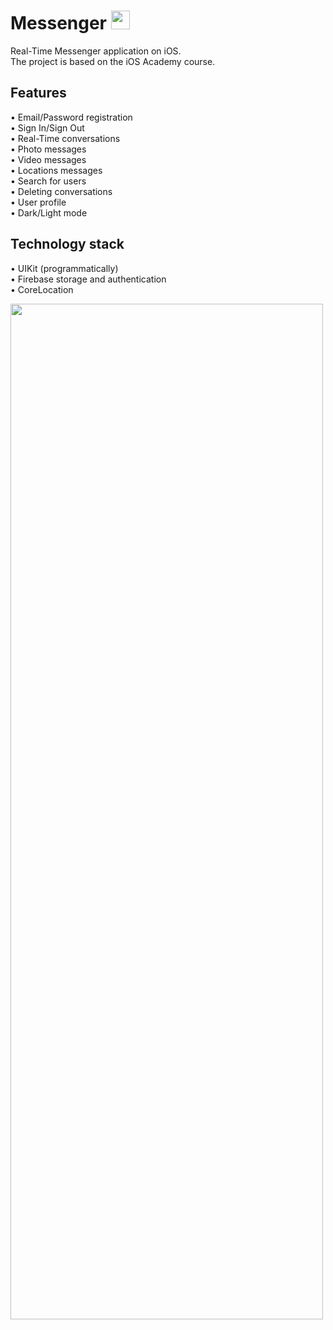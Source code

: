 # Messenger <img src="https://github.com/user-attachments/assets/ad0ff79b-fceb-468a-9fc5-99b77986671d" width="30" height="30"> 

Real-Time Messenger application on iOS.<br />
The project is based on the iOS Academy course.

## Features

• Email/Password registration <br />
• Sign In/Sign Out<br />
• Real-Time conversations<br />
• Photo messages<br />
• Video messages<br />
• Locations messages<br />
• Search for users<br />
• Deleting conversations<br />
• User profile<br />
• Dark/Light mode<br />

## Technology stack

• UIKit (programmatically)<br />
• Firebase storage and authentication<br />
• CoreLocation<br />

<img src="https://github.com/user-attachments/assets/b149f87b-e5f3-4c68-81a5-54c0e59cab9e" width="500" height="1625">
